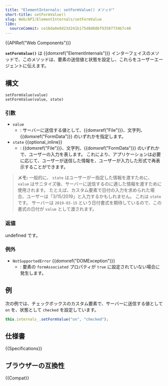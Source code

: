 ```yaml
---
title: "ElementInternals: setFormValue() メソッド"
short-title: setFormValue()
slug: Web/API/ElementInternals/setFormValue
l10n:
  sourceCommit: ce10da0e9d23d241b175d8d68bf93507734b7c48
---
```


{{APIRef("Web Components")}}

**`setFormValue()`** は {{domxref("ElementInternals")}} インターフェイスのメソッドで、このメソッドは、要素の送信値と状態を設定し、これらをユーザーエージェントに伝えます。

## 構文

```js-nolint
setFormValue(value)
setFormValue(value, state)
```

### 引数

- `value`
  - : サーバーに送信する値として、{{domxref("File")}}、文字列、{{domxref("FormData")}} のいずれかを指定します。
- `state` {{optional_inline}}
  - : {{domxref("File")}}、文字列、{{domxref("FormData")}} のいずれかで、ユーザーの入力を表します。
    これにより、アプリケーションは必要に応じて、ユーザーが送信した情報を、ユーザーが入力した形式で再表示することができます。

> **メモ:** 一般的に、 `state` はユーザーがー指定した情報を渡すために、 `value` はサニタイズ後、サーバーに送信するのに適した情報を渡すために使用されます。
> たとえば、カスタム要素で日付の入力を求められた場合、ユーザーは「3/15/2019」と入力するかもしれません。
> これは `state` です。
> サーバーは `2019-03-15` という日付書式を期待しているので、この書式の日付が `value` として渡されます。

### 返値

undefined です。

### 例外

- `NotSupportedError` {{domxref("DOMException")}}
  - : 要素の `formAssociated` プロパティが `true` に設定されていない場合に発生します。

## 例

次の例では、チェックボックスのカスタム要素で、サーバーに送信する値として `on` を、状態として `checked` を設定しています。

```js
this.internals_.setFormValue("on", "checked");
```

## 仕様書

{{Specifications}}

## ブラウザーの互換性

{{Compat}}
